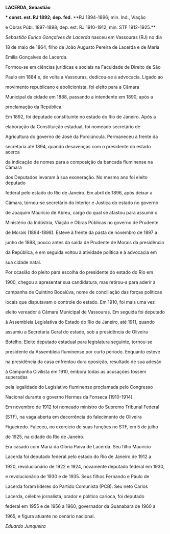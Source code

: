 **LACERDA, Sebastião**



**\* const. est. RJ 1892; dep. fed.** **RJ 1894-1896; min. Ind., Viação

e Obras Públ. 1897-1898; dep. est. RJ 1910-1912; min. STF 1912-1925.**



*Sebastião Eurico Gonçalves de Lacerda* nasceu em Vassouras (RJ) no dia

18 de maio de 1864, filho de João Augusto Pereira de Lacerda e de Maria

Emília Gonçalves de Lacerda.



Formou-se em ciências jurídicas e sociais na Faculdade de Direito de São

Paulo em 1884 e, de volta a Vassouras, dedicou-se à advocacia. Ligado ao

movimento republicano e abolicionista, foi eleito para a Câmara

Municipal da cidade em 1888, passando a intendente em 1890, após a

proclamação da República.



Em 1892, foi deputado constituinte no estado do Rio de Janeiro. Após a

elaboração da Constituição estadual, foi nomeado secretário de

Agricultura do governo de José da Porciúncula. Permaneceu à frente da

secretaria até 1894, quando desavenças com o presidente do estado acerca

da indicação de nomes para a composição da bancada fluminense na Câmara

dos Deputados levaram à sua exoneração. No mesmo ano foi eleito deputado

federal pelo estado do Rio de Janeiro. Em abril de 1896, após deixar a

Câmara, tornou-se secretário do Interior e Justiça do estado no governo

de Joaquim Maurício de Abreu, cargo do qual se afastou para assumir o

Ministério da Indústria, Viação e Obras Públicas no governo de Prudente

de Morais (1894-1898). Esteve à frente da pasta de novembro de 1897 a

junho de 1898, pouco antes da saída de Prudente de Morais da presidência

da República, e em seguida voltou à atividade política e à advocacia em

sua cidade natal.



Por ocasião do pleito para escolha do presidente do estado do Rio em

1900, chegou a apresentar sua candidatura, mas retirou-a para aderir à

campanha de Quintino Bocaiúva, nome de conciliação das forças políticas

locais que disputavam o controle do estado. Em 1910, foi mais uma vez

eleito vereador à Câmara Municipal de Vassouras. Em seguida foi deputado

à Assembleia Legislativa do Estado do Rio de Janeiro, até 1911, quando

assumiu a Secretaria Geral do estado, sob a presidência de Oliveira

Botelho. Eleito deputado estadual para legislatura seguinte, tornou-se

presidente da Assembleia fluminense por curto período. Enquanto esteve

na presidência da casa enfrentou dura oposição, resultado de sua adesão

à Campanha Civilista em 1910, embora todas as acusações fossem superadas

pela legalidade do Legislativo fluminense proclamada pelo Congresso

Nacional durante o governo Hermes da Fonseca (1910-1914).



Em novembro de 1912 foi nomeado ministro do Supremo Tribunal Federal

(STF), na vaga aberta em decorrência do falecimento de Oliveira

Figueiredo. Faleceu, no exercício de suas funções no STF, em 5 de julho

de 1925, na cidade do Rio de Janeiro.



Era casado com Maria da Glória Paiva de Lacerda. Seu filho Maurício

Lacerda foi deputado federal pelo estado do Rio de Janeiro de 1912 a

1920, revolucionário de 1922 e 1924, novamente deputado federal em 1930,

e revolucionário de 1930 e de 1935. Seus filhos Fernando e Paulo de

Lacerda foram líderes do Partido Comunista (PCB). Seu neto Carlos

Lacerda, célebre jornalista, orador e político carioca, foi deputado

federal em 1955 e de 1956 a 1960, governador da Guanabara de 1960 a

1965, e figura atuante no cenário nacional.



*Eduardo Junqueira*



